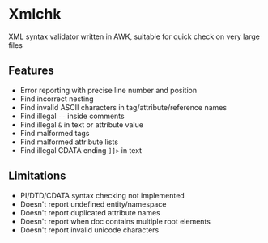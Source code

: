 # Xmlchk
XML syntax validator written in AWK, suitable for quick check on very large files

## Features
* Error reporting with precise line number and position
* Find incorrect nesting
* Find invalid ASCII characters in tag/attribute/reference names
* Find illegal `--` inside comments
* Find illegal `&` in text or attribute value
* Find malformed tags
* Find malformed attribute lists
* Find illegal CDATA ending `]]>` in text

## Limitations
* PI/DTD/CDATA syntax checking not implemented
* Doesn't report undefined entity/namespace
* Doesn't report duplicated attribute names
* Doesn't report when doc contains multiple root elements
* Doesn't report invalid unicode characters